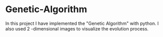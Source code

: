 # Genetic-Algorithm
In this project I have implemented the "Genetic Algorithm" with python. I also used 2 -dimensional images to visualize the evolution process.
